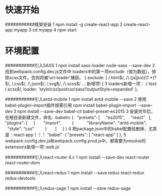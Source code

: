 快速开始
=============

###########框架安装
1 npm install -g create-react-app 
2 create-react-app myapp
3 cd myapp 
4 npm start

环境配置
=============

###########引入SASS
1 npm install sass-loader node-sass --save-dev
2 找到webpack.config.dev.js文件中 loaders中的第一项exclude（值为数组），排除scss文件，否则将被'url-loader'捕获。
    {
    exclude: [
        /\.html$/,
        /\.(js|jsx)(\?.*)?$/,
        /\.css$/,
        /\.json$/,
        /\.svg$/,
        /\.scss$/     ....新增项!
    ]
3 loaders新增一项：
    {
        test: /\.scss$/,
        loader: 'style!css!postcss!sass?outputStyle=expanded'
    },

###########引入antd-mobile
1 npm install antd-mobile --save
2 使用 babel-plugini-import插件按需引用 npm install babel-plugin-import --save-dev
3 npm install --save-dev babel-cli babel-preset-es2015
3 安装完毕后，在根目录新建文件，命名: .babelrc
    {
      "presets": [
        "es2015",
        "react"
      ],
      "plugins": [
        [
          "import",
            {
              "libraryName": "antd-mobile",
              "style": "css"
            }
          ]
        ]
    }
4 把package.json中的babel配置给删掉，尤其是：react-app！！！
 "babel": {
    "presets": [
      "react-app"
    ]
  },
5 webpack.config.dev.js和webpack.config.prod.js中，都需要为resolve的extensions新增一项'.web.js'


###########引入react-router 4.x
1 npm install --save-dev react-router react-router-dom

###########引入react-redux
1 npm install --save redux react-redux redux-devtools

###########引入redux-sage
1 npm install --save redux-saga